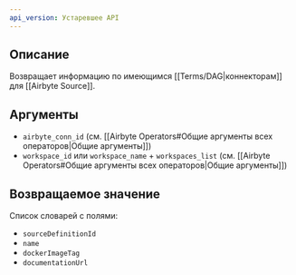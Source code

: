```yaml
---
api_version: Устаревшее API
---
```

## Описание
Возвращает информацию по имеющимся [[Terms/DAG|коннекторам]] для [[Airbyte Source]].
## Аргументы
- `airbyte_conn_id` (см. [[Airbyte Operators#Общие аргументы всех операторов|Общие аргументы]])
- `workspace_id` или `workspace_name` + `workspaces_list` (см. [[Airbyte Operators#Общие аргументы всех операторов|Общие аргументы]])
## Возвращаемое значение
Список словарей с полями:
- `sourceDefinitionId`
- `name` 
- `dockerImageTag`
- `documentationUrl`
